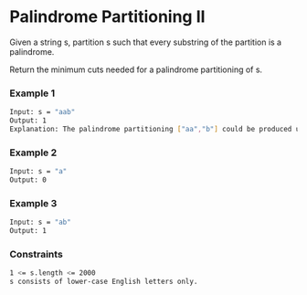# Palindrome Partitioning II

Given a string s, partition s such that every substring of the partition is a palindrome.

Return the minimum cuts needed for a palindrome partitioning of s.

### Example 1
```sh
Input: s = "aab"
Output: 1
Explanation: The palindrome partitioning ["aa","b"] could be produced using 1 cut.
```

### Example 2
```sh
Input: s = "a"
Output: 0
```

### Example 3
```sh
Input: s = "ab"
Output: 1
```

### Constraints
```sh
1 <= s.length <= 2000
s consists of lower-case English letters only.
```
